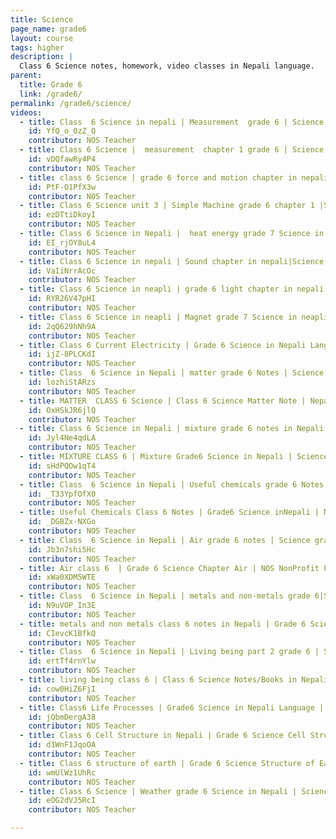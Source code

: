 ```yaml
---
title: Science
page_name: grade6
layout: course
tags: higher
description: |
  Class 6 Science notes, homework, video classes in Nepali language.
parent:
  title: Grade 6
  link: /grade6/
permalink: /grade6/science/
videos:
  - title: Class  6 Science in nepali | Measurement  grade 6 | Science grade6 class6 measurement
    id: YfQ_o_0zZ_Q
    contributor: NOS Teacher
  - title: Class 6 Science |  measurement  chapter 1 grade 6 | Science  class6 grade6 measurement
    id: vDQfawRy4P4
    contributor: NOS Teacher
  - title: class 6 Science | grade 6 force and motion chapter in nepali|Science grade6 class6 force motion
    id: PtF-O1PfX3w
    contributor: NOS Teacher
  - title: Class 6 Science unit 3 | Simple Machine grade 6 chapter 1 |Science  class6 unit3  simple_machine
    id: ezDTtiDkoyI
    contributor: NOS Teacher
  - title: Class 6 Science in Nepali |  heat energy grade 7 Science in Nepali | Science class6 grade6 heat
    id: EI_rjOY8uL4
    contributor: NOS Teacher
  - title: Class 6 Science in nepali | Sound chapter in nepali|Science class6 grade6 sound Scienceinnepali
    id: VaIiNrrAcOc
    contributor: NOS Teacher
  - title: Class 6 Science in neapli | grade 6 light chapter in nepali | Science grade6 class 6 light
    id: RYR26V47pHI
    contributor: NOS Teacher
  - title: Class 6 Science in neapli | Magnet grade 7 Science in neapli | Science class6 grade6 magnet
    id: 2qQ629hNh9A
    contributor: NOS Teacher
  - title: Class 6 Current Electricity | Grade 6 Science in Nepali Language | Class 6 notes in Nepali
    id: ijZ-8PLCKdI
    contributor: NOS Teacher
  - title: Class  6 Science in Nepali | matter grade 6 Notes | Science grade6 class6 matter inNepali
    id: lozhiStARzs
    contributor: NOS Teacher
  - title: MATTER  CLASS 6 Science | Class 6 Science Matter Note | Nepal Online School by Er. Binita Paudel
    id: OxHSkJR6jlQ
    contributor: NOS Teacher
  - title: Class 6 Science in Nepali | mixture grade 6 notes in Nepali | Science grade6 class6 mixture
    id: Jyl4Ne4qdLA
    contributor: NOS Teacher
  - title: MIXTURE CLASS 6 | Mixture Grade6 Science in Nepali | Science Solve, Notes, Lecture NepalOnlineSchool
    id: sHdPQOw1qT4
    contributor: NOS Teacher
  - title: Class  6 Science in Nepali | Useful chemicals grade 6 Notes | Science grade6 class6 chemicals
    id: _T33YpfOfX0
    contributor: NOS Teacher
  - title: Useful Chemicals Class 6 Notes | Grade6 Science inNepali | NepalOnlineSchool FreeEducationForAll
    id: _DGBZx-NXGo
    contributor: NOS Teacher
  - title: Class  6 Science in Nepali | Air grade 6 notes | Science grade6 class6 air by er. Anil KC
    id: Jb3n7shi5Hc
    contributor: NOS Teacher
  - title: Air class 6  | Grade 6 Science Chapter Air | NOS NonProfit Project | Free Education For All | Nepal
    id: xWa0XDM5WTE
    contributor: NOS Teacher
  - title: Class  6 Science in Nepali | metals and non-metals grade 6|Science grade6 class6 metal nonMetal
    id: N9uVOP_In3E
    contributor: NOS Teacher
  - title: metals and non metals class 6 notes in Nepali | Grade 6 Science Notes, Videos, Question Solutions
    id: CIevcK1BfkQ
    contributor: NOS Teacher
  - title: Class  6 Science in Nepali | Living being part 2 grade 6 | Science grade6 class6 living being
    id: ertTf4rnYlw
    contributor: NOS Teacher
  - title: living being class 6 | Class 6 Science Notes/Books in Nepali Language | Class 6 Nepal Online School
    id: cow0HiZ6FjI
    contributor: NOS Teacher
  - title: Class6 Life Processes | Grade6 Science in Nepali Language | Class 6 Science Note in Nepali Language
    id: jQbmDergA38
    contributor: NOS Teacher
  - title: Class 6 Cell Structure in Nepali | Grade 6 Science Cell Structure Notes in Nepali | Class6 in Nepali
    id: d1WnF1JqoOA
    contributor: NOS Teacher
  - title: Class 6 structure of earth | Grade 6 Science Structure of Earth | Notes Homework,Tutorial in Nepali
    id: wmUlWz1UhRc
    contributor: NOS Teacher
  - title: Class 6 Science | Weather grade 6 Science in Nepali | Science weather NepalOnline School Grade6
    id: eOG2dVJ5RcI
    contributor: NOS Teacher

---
```

